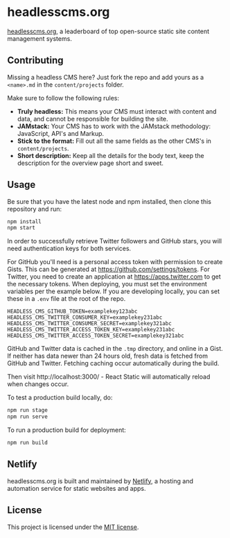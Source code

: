 # headlesscms.org

[headlesscms.org](http://www.headlesscms.org), a leaderboard of top open-source static site content management systems.

## Contributing

Missing a headless CMS here? Just fork the repo and add yours as a `<name>.md` in the
`content/projects` folder.

Make sure to follow the following rules:

*   **Truly headless:** This means your CMS must interact with content and data, and cannot be responsible for building the site.
*   **JAMstack:** Your CMS has to work with the JAMstack methodology: JavaScript, API's and Markup.
*   **Stick to the format:** Fill out all the same fields as the other CMS's in `content/projects`.
*   **Short description:** Keep all the details for the body text, keep the description for the overview page short and sweet.

## Usage

Be sure that you have the latest node and npm installed, then clone this repository and run:

```bash
npm install
npm start
```

In order to successfully retrieve Twitter followers and GitHub stars, you will need authentication
keys for both services.

For GitHub you'll need is a personal access token with permission to create Gists. This can be generated at
<https://github.com/settings/tokens>. For Twitter, you need to create an application at
<https://apps.twitter.com> to get the necessary tokens. When deploying, you must set the environment
variables per the example below. If you are developing locally, you can set
these in a `.env` file at the root of the repo.

```
HEADLESS_CMS_GITHUB_TOKEN=examplekey123abc
HEADLESS_CMS_TWITTER_CONSUMER_KEY=examplekey231abc
HEADLESS_CMS_TWITTER_CONSUMER_SECRET=examplekey321abc
HEADLESS_CMS_TWITTER_ACCESS_TOKEN_KEY=examplekey231abc
HEADLESS_CMS_TWITTER_ACCESS_TOKEN_SECRET=examplekey321abc
```

GitHub and Twitter data is cached in the `.tmp` directory, and online in a Gist. If neither has data
newer than 24 hours old, fresh data is fetched from GitHub and Twitter. Fetching caching occur
automatically during the build.

Then visit http://localhost:3000/ - React Static will automatically reload when changes occur.

To test a production build locally, do:

```bash
npm run stage
npm run serve
```

To run a production build for deployment:

```bash
npm run build
```

## Netlify

headlesscms.org is built and maintained by [Netlify](https://www.netlify.com), a hosting and automation service for static websites and apps.

## License
This project is licensed under the [MIT license](http://opensource.org/licenses/MIT).
